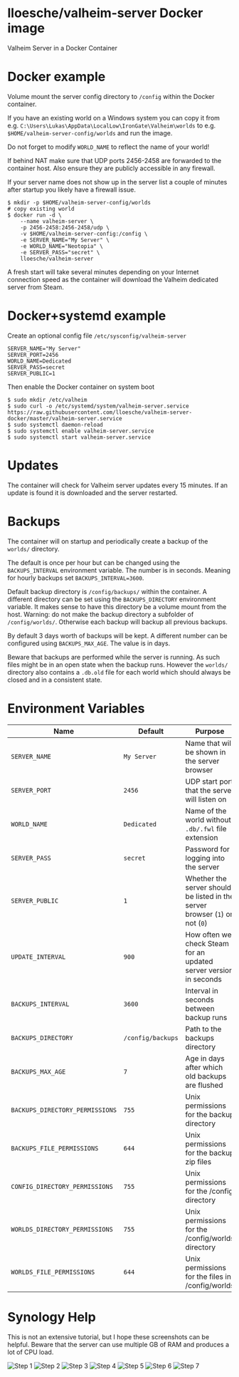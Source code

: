 # lloesche/valheim-server Docker image
Valheim Server in a Docker Container

# Docker example

Volume mount the server config directory to
`/config` within the Docker container.

If you have an existing world on a Windows system you
can copy it from e.g.
  `C:\Users\Lukas\AppData\LocalLow\IronGate\Valheim\worlds`
to e.g.
  `$HOME/valheim-server-config/worlds`
and run the image.

Do not forget to modify `WORLD_NAME` to reflect the name of
your world!

If behind NAT make sure that UDP ports 2456-2458 are
forwarded to the container host.
Also ensure they are publicly accessible in any firewall.

If your server name does not show up in the server list 
a couple of minutes after startup you likely have a firewall
issue.

```
$ mkdir -p $HOME/valheim-server-config/worlds
# copy existing world
$ docker run -d \
    --name valheim-server \
    -p 2456-2458:2456-2458/udp \
    -v $HOME/valheim-server-config:/config \
    -e SERVER_NAME="My Server" \
    -e WORLD_NAME="Neotopia" \
    -e SERVER_PASS="secret" \
    lloesche/valheim-server
```

A fresh start will take several minutes depending on your
Internet connection speed as the container will download
the Valheim dedicated server from Steam.

# Docker+systemd example
Create an optional config file `/etc/sysconfig/valheim-server`
```
SERVER_NAME="My Server"
SERVER_PORT=2456
WORLD_NAME=Dedicated
SERVER_PASS=secret
SERVER_PUBLIC=1
```

Then enable the Docker container on system boot
```
$ sudo mkdir /etc/valheim
$ sudo curl -o /etc/systemd/system/valheim-server.service https://raw.githubusercontent.com/lloesche/valheim-server-docker/master/valheim-server.service
$ sudo systemctl daemon-reload
$ sudo systemctl enable valheim-server.service
$ sudo systemctl start valheim-server.service
```

# Updates
The container will check for Valheim server updates every 15 minutes.
If an update is found it is downloaded and the server restarted.


# Backups
The container will on startup and periodically create a backup of the `worlds/` directory.

The default is once per hour but can be changed using the `BACKUPS_INTERVAL` environment variable.
The number is in seconds. Meaning for hourly backups set `BACKUPS_INTERVAL=3600`.

Default backup directory is `/config/backups/` within the container. A different directory can be set using the `BACKUPS_DIRECTORY` environment variable.
It makes sense to have this directory be a volume mount from the host.
Warning: do not make the backup directory a subfolder of `/config/worlds/`. Otherwise each backup will backup all previous backups.

By default 3 days worth of backups will be kept. A different number can be configured using `BACKUPS_MAX_AGE`. The value is in days.

Beware that backups are performed while the server is running. As such files might be in an open state when the backup runs.
However the `worlds/` directory also contains a `.db.old` file for each world which should always be closed and in a consistent state.


# Environment Variables
| Name | Default | Purpose |
|----------|----------|-------|
|`SERVER_NAME` | `My Server` | Name that will be shown in the server browser |
|`SERVER_PORT` | `2456` | UDP start port that the server will listen on |
|`WORLD_NAME` | `Dedicated` | Name of the world without `.db/.fwl` file extension |
|`SERVER_PASS` | `secret` | Password for logging into the server |
|`SERVER_PUBLIC` | `1` | Whether the server should be listed in the server browser (`1`) or not (`0`) |
|`UPDATE_INTERVAL` | `900` | How often we check Steam for an updated server version in seconds |
|`BACKUPS_INTERVAL` | `3600` | Interval in seconds between backup runs |
|`BACKUPS_DIRECTORY` | `/config/backups` | Path to the backups directory |
|`BACKUPS_MAX_AGE` | `7` | Age in days after which old backups are flushed |
|`BACKUPS_DIRECTORY_PERMISSIONS` | `755` | Unix permissions for the backup directory |
|`BACKUPS_FILE_PERMISSIONS` | `644` | Unix permissions for the backup zip files |
|`CONFIG_DIRECTORY_PERMISSIONS` | `755` | Unix permissions for the /config directory |
|`WORLDS_DIRECTORY_PERMISSIONS` | `755` | Unix permissions for the /config/worlds directory |
|`WORLDS_FILE_PERMISSIONS` | `644` | Unix permissions for the files in /config/worlds |


# Synology Help
This is not an extensive tutorial, but I hope these screenshots can be helpful.
Beware that the server can use multiple GB of RAM and produces a lot of CPU load.

![Step 1](https://raw.githubusercontent.com/lloesche/valheim-server-docker/master/misc/step1.png "Step 1")
![Step 2](https://raw.githubusercontent.com/lloesche/valheim-server-docker/master/misc/step2.png "Step 2")
![Step 3](https://raw.githubusercontent.com/lloesche/valheim-server-docker/master/misc/step3.png "Step 3")
![Step 4](https://raw.githubusercontent.com/lloesche/valheim-server-docker/master/misc/step4.png "Step 4")
![Step 5](https://raw.githubusercontent.com/lloesche/valheim-server-docker/master/misc/step5.png "Step 5")
![Step 6](https://raw.githubusercontent.com/lloesche/valheim-server-docker/master/misc/step6.png "Step 6")
![Step 7](https://raw.githubusercontent.com/lloesche/valheim-server-docker/master/misc/step7.png "Step 7")
